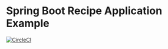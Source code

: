 # Spring Boot Recipe Application Example

[![CircleCI](https://circleci.com/gh/Ibrah-salama/spring5-recipe-appv2/tree/main.svg?style=svg&circle-token=ec658184f5340986e014ef1ff75ec51936c43dbb)](https://circleci.com/gh/Ibrah-salama/spring5-recipe-appv2/tree/main)